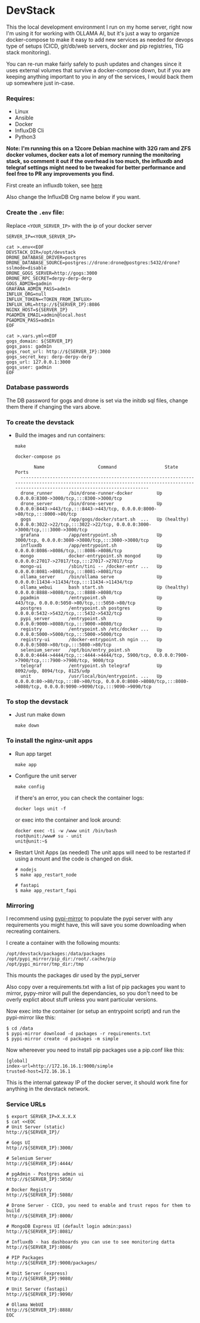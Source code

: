 DevStack
========

This the local development environment I run on my home server, right now I'm using it for working with OLLAMA AI, but it's just a way to organize docker-compose to make it easy to add new services as needed for devops type of setups (CICD, git/db/web servers, docker and pip registries, TIG stack monitoring).

You can re-run make fairly safely to push updates and changes since it uses external volumes that survive a docker-compose down, but if you are keeping anything important to you in any of the services, I would back them up somewhere just in-case.

### Requires:
* Linux
* Ansible
* Docker
* InfluxDB Cli
* Python3

**Note: I'm running this on a 12core Debian machine with 32G ram and ZFS docker volumes, docker eats a lot of memory running the monitoring stack, so comment it out if the overhead is too much, the influxdb and telegraf settings might need to be tweaked for better performance and feel free to PR any improvements you find.**

First create an influxdb token, see [here](https://docs.influxdata.com/influxdb/cloud/reference/cli/influx/auth/create/)

Also change the InfluxDB Org name below if you want.

### Create the `.env` file:
Replace `<YOUR_SERVER_IP>` with the ip of your docker server

```
SERVER_IP=<YOUR_SERVER_IP>

cat >.env<<EOF
DEVSTACK_DIR=/opt/devstack
DRONE_DATABASE_DRIVER=postgres
DRONE_DATABASE_SOURCE=postgres://drone:drone@postgres:5432/drone?sslmode=disable
DRONE_GOGS_SERVER=http://gogs:3000
DRONE_RPC_SECRET=derpy-derp-derp
GOGS_ADMIN=gadmin
GRAFANA_ADMIN_PASS=adm1n
INFLUX_ORG=null
INFLUX_TOKEN=<TOKEN_FROM_INFLUX>
INFLUX_URL=http://${SERVER_IP}:8086
NGINX_HOST=${SERVER_IP}
PGADMIN_EMAIL=admin@local.host
PGADMIN_PASS=adm1n
EOF

cat >.vars.yml<<EOF
gogs_domain: ${SERVER_IP}
gogs_pass: gadm1n
gogs_root_url: http://${SERVER_IP}:3000
gogs_secret_key: derp-derpy-derp
gogs_url: 127.0.0.1:3000
gogs_user: gadmin
EOF
```


### Database passwords
The DB password for gogs and drone is set via the initdb sql files, change them there if changing the vars above.


### To create the devstack
* Build the images and run containers:
  ```
  make

  docker-compose ps

         Name                    Command                  State                                                              Ports
    --------------------------------------------------------------------------------------------------------------------------------------------------------------------------------------
    drone_runner      /bin/drone-runner-docker         Up             0.0.0.0:8300->3000/tcp,:::8300->3000/tcp
    drone_server      /bin/drone-server                Up             0.0.0.0:8443->443/tcp,:::8443->443/tcp, 0.0.0.0:8000->80/tcp,:::8000->80/tcp
    gogs              /app/gogs/docker/start.sh  ...   Up (healthy)   0.0.0.0:3022->22/tcp,:::3022->22/tcp, 0.0.0.0:3000->3000/tcp,:::3000->3000/tcp
    grafana           /app/entrypoint.sh               Up             3000/tcp, 0.0.0.0:3080->3080/tcp,:::3080->3080/tcp
    influxdb          /app/entrypoint.sh               Up             0.0.0.0:8086->8086/tcp,:::8086->8086/tcp
    mongo             docker-entrypoint.sh mongod      Up             0.0.0.0:27017->27017/tcp,:::27017->27017/tcp
    mongo-ui          /sbin/tini -- /docker-entr ...   Up             0.0.0.0:8081->8081/tcp,:::8081->8081/tcp
    ollama_server     /bin/ollama serve                Up             0.0.0.0:11434->11434/tcp,:::11434->11434/tcp
    ollama_webui      bash start.sh                    Up (healthy)   0.0.0.0:8888->8080/tcp,:::8888->8080/tcp
    pgadmin           /entrypoint.sh                   Up             443/tcp, 0.0.0.0:5050->80/tcp,:::5050->80/tcp
    postgres          /entrypoint.sh postgres          Up             0.0.0.0:5432->5432/tcp,:::5432->5432/tcp
    pypi_server       /entrypoint.sh                   Up             0.0.0.0:9000->8080/tcp,:::9000->8080/tcp
    registry          /entrypoint.sh /etc/docker ...   Up             0.0.0.0:5000->5000/tcp,:::5000->5000/tcp
    registry-ui       /docker-entrypoint.sh ngin ...   Up             0.0.0.0:5080->80/tcp,:::5080->80/tcp
    selenium_server   /opt/bin/entry_point.sh          Up             0.0.0.0:4444->4444/tcp,:::4444->4444/tcp, 5900/tcp, 0.0.0.0:7900->7900/tcp,:::7900->7900/tcp, 9000/tcp
    telegraf          /entrypoint.sh telegraf          Up             8092/udp, 8094/tcp, 8125/udp
    unit              /usr/local/bin/entrypoint. ...   Up             0.0.0.0:80->80/tcp,:::80->80/tcp, 0.0.0.0:8080->8080/tcp,:::8080->8080/tcp, 0.0.0.0:9090->9090/tcp,:::9090->9090/tcp
  ```

### To stop the devstack
* Just run make down
  ```
  make down
  ```

### To install the nginx-unit apps
* Run app target
  ```
  make app
  ```

* Configure the unit server
  ```
  make config
  ```
  if there's an error, you can check the container logs:
  ```
  docker logs unit -f
  ```
  or exec into the container and look around:
  ```
  docker exec -ti -w /www unit /bin/bash
  root@unit:/www# su - unit
  unit@unit:~$
  ```

* Restart Unit Apps (as needed)
  The unit apps will need to be restarted if using a mount and the code is changed on disk.
  ```
  # nodejs
  $ make app_restart_node

  # fastapi
  $ make app_restart_fapi
  ```


### Mirroring
I recommend using [pypi-mirror](https://github.com/koaps/pypi-mirror) to populate the pypi server with any requirements you might have, this will save you some downloading when recreating containers.

I create a container with the following mounts:
```
/opt/devstack/packages:/data/packages
/opt/pypi_mirror/pip_dir:/root/.cache/pip
/opt/pypi_mirror/tmp_dir:/tmp
```
This mounts the packages dir used by the pypi_server

Also copy over a requirements.txt with a list of pip packages you want to mirror, pypy-miror will pull the dependancies, so you don't need to be overly explict about stuff unless you want particular versions.

Now exec into the container (or setup an entrypoint script) and run the pypi-mirror like this:
```
$ cd /data
$ pypi-mirror download -d packages -r requirements.txt
$ pypi-mirror create -d packages -m simple
```

Now whereever you need to install pip packages use a pip.conf like this:
```
[global]
index-url=http://172.16.16.1:9000/simple
trusted-host=172.16.16.1
```
This is the internal gateway IP of the docker server, it should work fine for anything in the devstack network.

### Service URLs
```
$ export SERVER_IP=X.X.X.X
$ cat <<EOC
# Unit Server (static)
http://${SERVER_IP}/

# Gogs UI
http://${SERVER_IP}:3000/

# Selenium Server
http://${SERVER_IP}:4444/

# pgAdmin - Postgres admin ui
http://${SERVER_IP}:5050/

# Docker Registry
http://${SERVER_IP}:5080/

# Drone Server - CICD, you need to enable and trust repos for them to build
http://${SERVER_IP}:8000/

# MongoDB Express UI (default login admin:pass)
http://${SERVER_IP}:8081/

# Influxdb - has dashboards you can use to see monitoring datta
http://${SERVER_IP}:8086/

# PIP Packages
http://${SERVER_IP}:9000/packages/

# Unit Server (express)
http://${SERVER_IP}:9080/

# Unit Server (fastapi)
http://${SERVER_IP}:9090/

# Ollama WebUI
http://${SERVER_IP}:8888/
EOC
```
